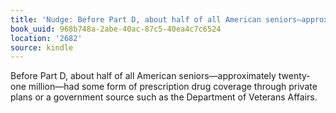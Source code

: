 ```yaml
---
title: 'Nudge: Before Part D, about half of all American seniors—approximat…'
book_uuid: 968b748a-2abe-40ac-87c5-40ea4c7c6524
location: '2682'
source: kindle
---
```


Before Part D, about half of all American seniors—approximately twenty-one million—had some form of prescription drug coverage through private plans or a government source such as the Department of Veterans Affairs.
